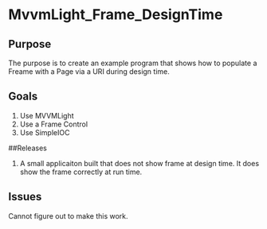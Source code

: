 # MvvmLight_Frame_DesignTime
## Purpose
The purpose is to create an example program that shows how to populate a Freame with a Page via a URI during design time.  

## Goals
1. Use MVVMLight
2. Use a Frame Control
3. Use SimpleIOC

##Releases
1. A small applicaiton built that does not show frame at design time.  It does show the frame correctly at run time.  

## Issues
Cannot figure out to make this work.  
